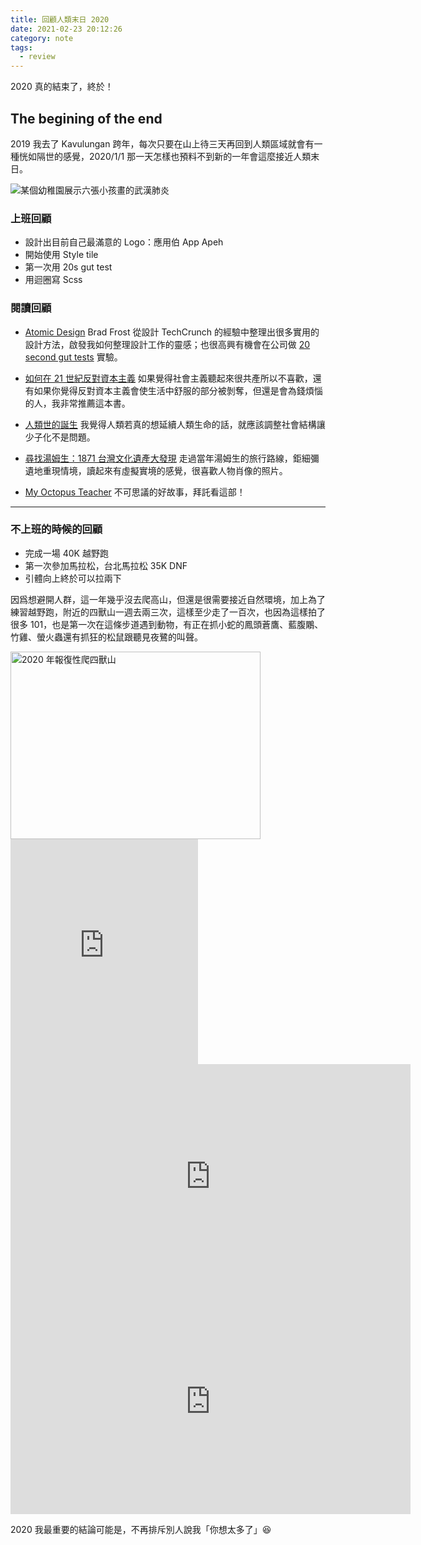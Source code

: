 ```yaml
---
title: 回顧人類末日 2020
date: 2021-02-23 20:12:26
category: note
tags:
  - review
---
```


2020 真的結束了，終於！

<!--more-->

## The begining of the end

2019 我去了 Kavulungan 跨年，每次只要在山上待三天再回到人類區域就會有一種恍如隔世的感覺，2020/1/1 那一天怎樣也預料不到新的一年會這麼接近人類末日。

<img src="wuhan-virus-drawing.jpeg" alt="某個幼稚園展示六張小孩畫的武漢肺炎" class="my-3">

### 上班回顧

- 設計出目前自己最滿意的 Logo：應用伯 App Apeh
- 開始使用 Style tile
- 第一次用 20s gut test
- 用迴圈寫 Scss

### 閱讀回顧

- [Atomic Design](https://bradfrost.com/blog/post/atomic-web-design/)
  Brad Frost 從設計 TechCrunch 的經驗中整理出很多實用的設計方法，啟發我如何整理設計工作的靈感；也很高興有機會在公司做 [20 second gut tests](https://clearleft.com/posts/20-second-gut-tests) 實驗。

- [如何在 21 世紀反對資本主義](https://book.tpml.edu.tw/webpac/bookDetail.do?id=834042)
  如果覺得社會主義聽起來很共產所以不喜歡，還有如果你覺得反對資本主義會使生活中舒服的部分被剝奪，但還是會為錢煩惱的人，我非常推薦這本書。

- [人類世的誕生](https://book.tpml.edu.tw/webpac/bookDetail.do?id=817370&resid=188940783&nowid=8&Lflag=1)
  我覺得人類若真的想延續人類生命的話，就應該調整社會結構讓少子化不是問題。

- [尋找湯姆生：1871 台灣文化遺產大發現](https://www.ncl.edu.tw/publication2_112_1855.html)
  走過當年湯姆生的旅行路線，鉅細彌遺地重現情境，讀起來有虛擬實境的感覺，很喜歡人物肖像的照片。

- [My Octopus Teacher](https://www.imdb.com/title/tt12888462/)
  不可思議的好故事，拜託看這部！

---

### 不上班的時候的回顧

- 完成一場 40K 越野跑
- 第一次參加馬拉松，台北馬拉松 35K DNF
- 引體向上終於可以拉兩下

因爲想避開人群，這一年幾乎沒去爬高山，但還是很需要接近自然環境，加上為了練習越野跑，附近的四獸山一週去兩三次，這樣至少走了一百次，也因為這樣拍了很多 101，也是第一次在這條步道遇到動物，有正在抓小蛇的鳳頭蒼鷹、藍腹鷴、竹雞、螢火蟲還有抓狂的松鼠跟聽見夜鷺的叫聲。

<div class="my-3 text-center">
  <a data-flickr-embed="true" href="https://www.flickr.com/photos/moosdesktop/albums/72157718553276161" title="2020 年報復性爬四獸山"><img src="https://live.staticflickr.com/65535/51012345161_bea8fe99a9_n.jpg" width="400" height="300" alt="2020 年報復性爬四獸山"></a><script async src="//embedr.flickr.com/assets/client-code.js" charset="utf-8"></script>
</div>

<div class="my-3 text-center">
  <iframe src="https://player.vimeo.com/video/523158484" height="360" frameborder="0" allow="autoplay; fullscreen; picture-in-picture" allowfullscreen></iframe>
</div>

<div class="my-3 text-center">
  <iframe src="https://player.vimeo.com/video/523158290" width="640" height="360" frameborder="0" allow="autoplay; fullscreen; picture-in-picture" allowfullscreen></iframe>
</div>

<div class="my-3 text-center">
  <iframe src="https://player.vimeo.com/video/522351731" width="640" height="360" frameborder="0" allow="autoplay; fullscreen; picture-in-picture" allowfullscreen></iframe>
</div>

2020 我最重要的結論可能是，不再排斥別人說我「你想太多了」😆
